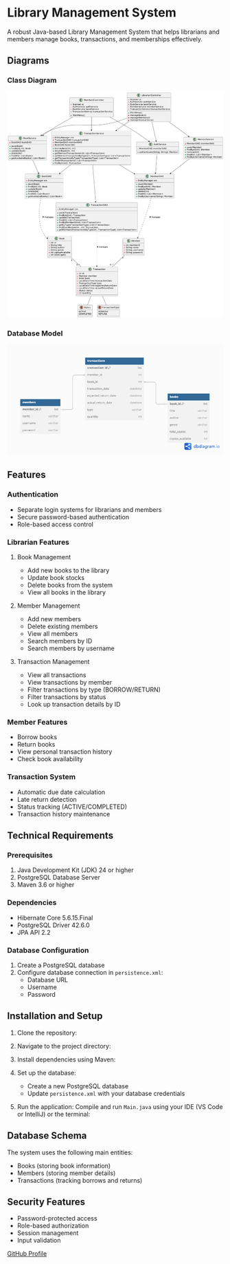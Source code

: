# Library Management System

A robust Java-based Library Management System that helps librarians and members manage books, transactions, and memberships effectively.

## Diagrams

### Class Diagram
![Class Diagram](diagrams/ClassDiagramUML.png)

### Database Model
![Database Diagram](diagrams/DatabaseER.png)

## Features

### Authentication
- Separate login systems for librarians and members
- Secure password-based authentication
- Role-based access control

### Librarian Features
1. Book Management
    - Add new books to the library
    - Update book stocks
    - Delete books from the system
    - View all books in the library

2. Member Management
    - Add new members
    - Delete existing members
    - View all members
    - Search members by ID
    - Search members by username

3. Transaction Management
    - View all transactions
    - View transactions by member
    - Filter transactions by type (BORROW/RETURN)
    - Filter transactions by status
    - Look up transaction details by ID

### Member Features
- Borrow books
- Return books
- View personal transaction history
- Check book availability

### Transaction System
- Automatic due date calculation
- Late return detection
- Status tracking (ACTIVE/COMPLETED)
- Transaction history maintenance

## Technical Requirements

### Prerequisites
1. Java Development Kit (JDK) 24 or higher
2. PostgreSQL Database Server
3. Maven 3.6 or higher

### Dependencies
- Hibernate Core 5.6.15.Final
- PostgreSQL Driver 42.6.0
- JPA API 2.2

### Database Configuration
1. Create a PostgreSQL database
2. Configure database connection in `persistence.xml`:
    - Database URL
    - Username
    - Password

## Installation and Setup

1. Clone the repository:
2. Navigate to the project directory:
3. Install dependencies using Maven:
4. Set up the database:
   - Create a new PostgreSQL database
   - Update `persistence.xml` with your database credentials

5. Run the application:
   Compile and run `Main.java` using your IDE (VS Code or IntelliJ) or the terminal:

## Database Schema

The system uses the following main entities:
- Books (storing book information)
- Members (storing member details)
- Transactions (tracking borrows and returns)

## Security Features

- Password-protected access
- Role-based authorization
- Session management
- Input validation



[GitHub Profile](https://github.com/yourusername)


